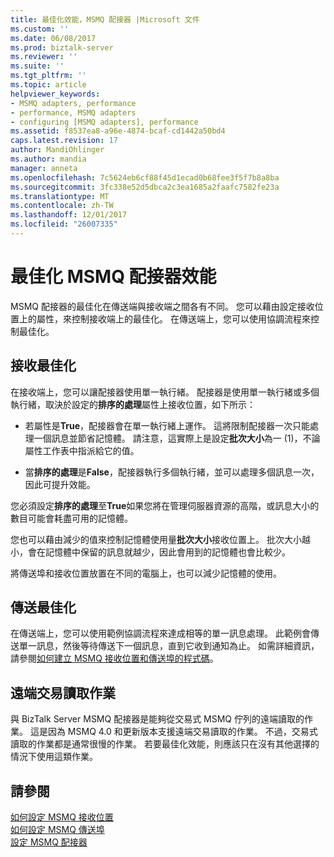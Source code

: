 ```yaml
---
title: 最佳化效能，MSMQ 配接器 |Microsoft 文件
ms.custom: ''
ms.date: 06/08/2017
ms.prod: biztalk-server
ms.reviewer: ''
ms.suite: ''
ms.tgt_pltfrm: ''
ms.topic: article
helpviewer_keywords:
- MSMQ adapters, performance
- performance, MSMQ adapters
- configuring [MSMQ adapters], performance
ms.assetid: f8537ea8-a96e-4874-bcaf-cd1442a50bd4
caps.latest.revision: 17
author: MandiOhlinger
ms.author: mandia
manager: anneta
ms.openlocfilehash: 7c5624eb6cf88f45d1ecad0b68fee3f5f7b8a8ba
ms.sourcegitcommit: 3fc338e52d5dbca2c3ea1685a2faafc7582fe23a
ms.translationtype: MT
ms.contentlocale: zh-TW
ms.lasthandoff: 12/01/2017
ms.locfileid: "26007335"
---
```

# <a name="optimizing-performance-of-the-msmq-adapter"></a>最佳化 MSMQ 配接器效能
MSMQ 配接器的最佳化在傳送端與接收端之間各有不同。 您可以藉由設定接收位置上的屬性，來控制接收端上的最佳化。 在傳送端上，您可以使用協調流程來控制最佳化。  
  
## <a name="receive-optimization"></a>接收最佳化  
 在接收端上，您可以讓配接器使用單一執行緒。 配接器是使用單一執行緒或多個執行緒，取決於設定的**排序的處理**屬性上接收位置，如下所示：  
  
-   若屬性是**True**，配接器會在單一執行緒上運作。 這將限制配接器一次只能處理一個訊息並節省記憶體。 請注意，這實際上是設定**批次大小**為一 (1)，不論屬性工作表中指派給它的值。  
  
-   當**排序的處理**是**False**，配接器執行多個執行緒，並可以處理多個訊息一次，因此可提升效能。  
  
 您必須設定**排序的處理**至**True**如果您將在管理伺服器資源的高階，或訊息大小的數目可能會耗盡可用的記憶體。  
  
 您也可以藉由減少的值來控制記憶體使用量**批次大小**接收位置上。 批次大小越小，會在記憶體中保留的訊息就越少，因此會用到的記憶體也會比較少。  
  
 將傳送埠和接收位置放置在不同的電腦上，也可以減少記憶體的使用。  
  
## <a name="send-optimization"></a>傳送最佳化  
 在傳送端上，您可以使用範例協調流程來達成相等的單一訊息處理。 此範例會傳送單一訊息，然後等待傳送下一個訊息，直到它收到通知為止。 如需詳細資訊，請參閱[如何建立 MSMQ 接收位置和傳送埠的程式碼](../core/how-to-create-msmq-receive-locations-and-send-ports-from-code.md)。  
  
## <a name="remote-transactional-read-operations"></a>遠端交易讀取作業  
 與 BizTalk Server MSMQ 配接器是能夠從交易式 MSMQ 佇列的遠端讀取的作業。  這是因為 MSMQ 4.0 和更新版本支援遠端交易讀取的作業。  不過，交易式讀取的作業都是通常很慢的作業。 若要最佳化效能，則應該只在沒有其他選擇的情況下使用這類作業。  
  
## <a name="see-also"></a>請參閱  
 [如何設定 MSMQ 接收位置](../core/how-to-configure-an-msmq-receive-location.md)   
 [如何設定 MSMQ 傳送埠](../core/how-to-configure-an-msmq-send-port.md)   
 [設定 MSMQ 配接器](../core/configuring-the-msmq-adapter.md)